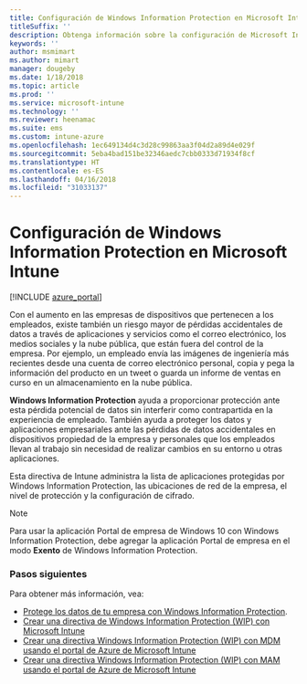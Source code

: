 ```yaml
---
title: Configuración de Windows Information Protection en Microsoft Intune
titleSuffix: ''
description: Obtenga información sobre la configuración de Microsoft Intune que puede usar para administrar Windows Information Protection.
keywords: ''
author: msmimart
ms.author: mimart
manager: dougeby
ms.date: 1/18/2018
ms.topic: article
ms.prod: ''
ms.service: microsoft-intune
ms.technology: ''
ms.reviewer: heenamac
ms.suite: ems
ms.custom: intune-azure
ms.openlocfilehash: 1ec649134d4c3d28c99863aa3f04d2a89d4e029f
ms.sourcegitcommit: 5eba4bad151be32346aedc7cbb0333d71934f8cf
ms.translationtype: HT
ms.contentlocale: es-ES
ms.lasthandoff: 04/16/2018
ms.locfileid: "31033137"
---
```

# <a name="how-to-configure-windows-information-protection-in-microsoft-intune"></a>Configuración de Windows Information Protection en Microsoft Intune

[!INCLUDE [azure_portal](./includes/azure_portal.md)]

Con el aumento en las empresas de dispositivos que pertenecen a los empleados, existe también un riesgo mayor de pérdidas accidentales de datos a través de aplicaciones y servicios como el correo electrónico, los medios sociales y la nube pública, que están fuera del control de la empresa. Por ejemplo, un empleado envía las imágenes de ingeniería más recientes desde una cuenta de correo electrónico personal, copia y pega la información del producto en un tweet o guarda un informe de ventas en curso en un almacenamiento en la nube pública.

**Windows Information Protection** ayuda a proporcionar protección ante esta pérdida potencial de datos sin interferir como contrapartida en la experiencia de empleado. También ayuda a proteger los datos y aplicaciones empresariales ante las pérdidas de datos accidentales en dispositivos propiedad de la empresa y personales que los empleados llevan al trabajo sin necesidad de realizar cambios en su entorno u otras aplicaciones.

Esta directiva de Intune administra la lista de aplicaciones protegidas por Windows Information Protection, las ubicaciones de red de la empresa, el nivel de protección y la configuración de cifrado.

>[!NOTE]
> Para usar la aplicación Portal de empresa de Windows 10 con Windows Information Protection, debe agregar la aplicación Portal de empresa en el modo **Exento** de Windows Information Protection. 

### <a name="next-steps"></a>Pasos siguientes
Para obtener más información, vea:
-  [Protege los datos de tu empresa con Windows Information Protection](https://technet.microsoft.com/itpro/windows/keep-secure/protect-enterprise-data-using-wip).
- [Crear una directiva de Windows Information Protection (WIP) con Microsoft Intune](https://docs.microsoft.com/windows/threat-protection/windows-information-protection/create-wip-policy-using-intune)
- [Crear una directiva Windows Information Protection (WIP) con MDM usando el portal de Azure de Microsoft Intune](https://docs.microsoft.com/windows/threat-protection/windows-information-protection/create-wip-policy-using-intune-azure)
- [Crear una directiva Windows Information Protection (WIP) con MAM usando el portal de Azure de Microsoft Intune](https://docs.microsoft.com/windows/threat-protection/windows-information-protection/create-wip-policy-using-mam-intune-azure)
